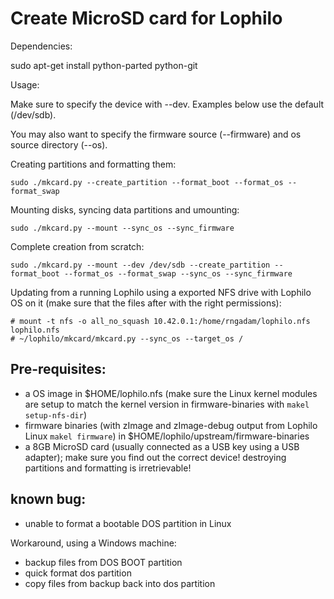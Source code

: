 # Create MicroSD card for Lophilo

Dependencies:

  sudo apt-get install python-parted python-git

Usage:

Make sure to specify the device with --dev. Examples below use the default (/dev/sdb). 

You may also want to specify the firmware source (--firmware) and os source directory (--os).

Creating partitions and formatting them:

    sudo ./mkcard.py --create_partition --format_boot --format_os --format_swap

Mounting disks, syncing data partitions and umounting:

    sudo ./mkcard.py --mount --sync_os --sync_firmware

Complete creation from scratch:

	sudo ./mkcard.py --mount --dev /dev/sdb --create_partition --format_boot --format_os --format_swap --sync_os --sync_firmware
	
Updating from a running Lophilo using a exported NFS drive with Lophilo OS on it (make sure that the files after with the right permissions):

	# mount -t nfs -o all_no_squash 10.42.0.1:/home/rngadam/lophilo.nfs lophilo.nfs   
	# ~/lophilo/mkcard/mkcard.py --sync_os --target_os /

## Pre-requisites:

* a OS image in $HOME/lophilo.nfs (make sure the Linux kernel modules are setup to match the kernel version in firmware-binaries with `makel setup-nfs-dir`)
* firmware binaries (with zImage and zImage-debug output from Lophilo Linux `makel firmware`) in $HOME/lophilo/upstream/firmware-binaries
* a 8GB MicroSD card (usually connected as a USB key using a USB adapter); make sure you find out the correct device! destroying partitions and formatting is irretrievable!

## known bug:

* unable to format a bootable DOS partition in Linux

Workaround, using a Windows machine: 

* backup files from DOS BOOT partition
* quick format dos partition
* copy files from backup back into dos partition
